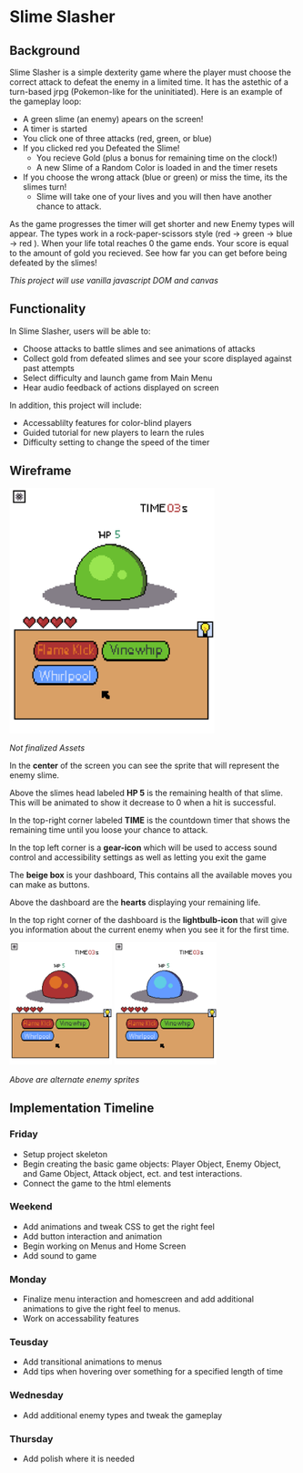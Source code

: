 # Slime Slasher
## Background

Slime Slasher is a simple dexterity game where the player must choose the correct attack to defeat the enemy in a limited time. It has the astethic of a turn-based jrpg (Pokemon-like for the uninitiated). Here is an example of the gameplay loop: 
- A  green slime (an enemy) apears on the screen!
- A timer is started
- You click one of three attacks (red, green, or blue)
- If you clicked red you Defeated the Slime! 
  - You recieve Gold (plus a bonus for remaining time on the clock!)
  - A new Slime of a Random Color is loaded in and the timer resets
- If you choose the wrong attack (blue or green) or miss the time, its the slimes turn!
  - Slime will take one of your lives and you will then have another chance to attack.

As the game progresses the timer will get shorter and new Enemy types will appear. The types work in a rock-paper-scissors style (red → green → blue → red ). When your life total reaches 0 the game ends. Your score is equal to the amount of gold you recieved. See how far you can get before being defeated by the slimes!

*This project will use vanilla javascript DOM and canvas*


## Functionality

In Slime Slasher, users will be able to:

* Choose attacks to battle slimes and see animations of attacks
* Collect gold from defeated slimes and see your score displayed against past attempts
* Select difficulty and launch game from Main Menu
* Hear audio feedback of actions displayed on screen

In addition, this project will include:

* Accessablilty features for color-blind players
* Guided tutorial for new players to learn the rules
* Difficulty setting to change the speed of the timer

## Wireframe

<img src='Screenshots/SampleGreen.png' width= 360>
<br>

*Not finalized Assets*

In the **center** of the screen you can see the sprite that will represent the enemy slime. 

Above the slimes head labeled **HP 5** is the remaining health of that slime. This will be animated to show it decrease to 0  when a hit is successful. 

In the top-right corner labeled **TIME** is the countdown timer that shows the remaining time until you loose your chance to attack. 

In the top left corner is a **gear-icon** which will be used to access sound control and accessibility settings as well as letting you exit the game

The **beige box** is your dashboard, This contains all the available moves you can make as buttons.

Above the dashboard are the **hearts** displaying your remaining life.

In the top right corner of the dashboard is the **lightbulb-icon** that will give you information about the current enemy when you see it for the first time.

<div>
<img src='Screenshots/SampleRed.png' width= 180>
<img src='Screenshots/SampleBlue.png' width= 180>
<div>

*Above are alternate enemy sprites*


## Implementation Timeline
### Friday 
  - Setup project skeleton
  - Begin creating the basic game objects: Player Object, Enemy Object, and Game Object, Attack object, ect. and test interactions.
  - Connect the game to the html elements
### Weekend
  - Add animations and tweak CSS to get the right feel
  - Add button interaction and animation
  - Begin working on Menus and Home Screen
  - Add sound to game
### Monday
  - Finalize menu interaction and homescreen and add additional animations to give the right feel to menus. 
  - Work on accessability features
### Teusday
  - Add transitional animations to menus
  - Add tips when hovering over something for a specified length of time
### Wednesday
  - Add additional enemy types and tweak the gameplay
### Thursday
  - Add polish where it is needed

 <!-- ### Checklist
 - [ ] Task 1
 - [ ] Task 2
 - [ ] Task 3 -->